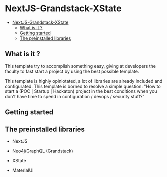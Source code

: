 # NextJS-Grandstack-XState

- [NextJS-Grandstack-XState](#nextjs-grandstack-xstate)
  - [What is it ?](#what-is-it-)
  - [Getting started](#getting-started)
  - [The preinstalled libraries](#the-preinstalled-libraries)

## What is it ?

This template try to accomplish something easy, giving at developers the faculty to fast start a project by using the best possible template.

This template is highly opiniotated, a lot of libraries are already included and configurated.
This template is borned to resolve a simple question: "How to start a (POC | Startup | Hackaton) project in the best conditions when you don't have time to spend in configuration / devops / security stuff?"

## Getting started

## The preinstalled libraries

- NextJS

- Neo4j/GraphQL (Grandstack)

- XState

- MaterialUI
